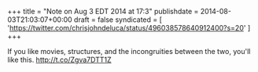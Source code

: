 +++
title = "Note on Aug 3 EDT 2014 at 17:3"
publishdate = 2014-08-03T21:03:07+00:00
draft = false
syndicated = [ 'https://twitter.com/chrisjohndeluca/status/496038578640912400?s=20' ]
+++

If you like movies, structures, and the incongruities between the two, you'll like this. http://t.co/Zgva7DTT1Z
